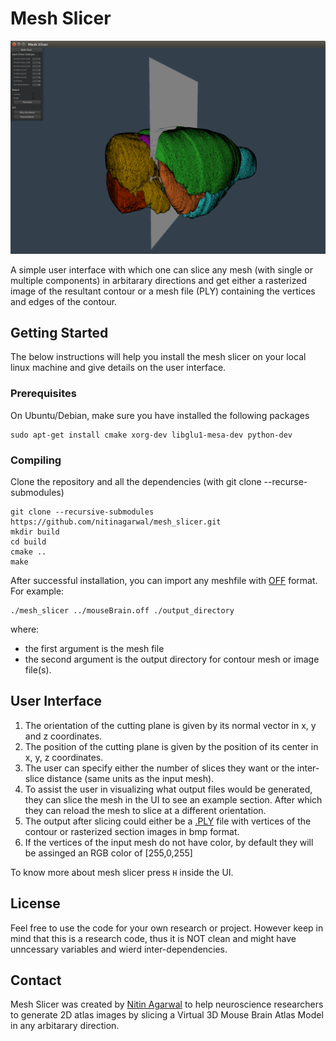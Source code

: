 # Mesh Slicer

![](./misc/interface.png)

A simple user interface with which one can slice any mesh (with single or multiple components) in arbitarary directions and get either a rasterized image of the resultant contour or a mesh file (PLY) containing the vertices and edges of the contour.  

## Getting Started

The below instructions will help you install the mesh slicer on your local linux machine and give details on the user interface.

### Prerequisites

On Ubuntu/Debian, make sure you have installed the following packages

```
sudo apt-get install cmake xorg-dev libglu1-mesa-dev python-dev
```

### Compiling

Clone the repository and all the dependencies (with git clone --recurse-submodules)
    
```
git clone --recursive-submodules https://github.com/nitinagarwal/mesh_slicer.git
mkdir build
cd build
cmake ..
make
```

After successful installation, you can import any meshfile with [OFF](http://segeval.cs.princeton.edu/public/off_format.html) format. For example:

```
./mesh_slicer ../mouseBrain.off ./output_directory
```

where:
* the first argument is the mesh file
* the second argument is the output directory for contour mesh or image file(s).

## User Interface

1. The orientation of the cutting plane is given by its normal vector in x, y and z coordinates.
2. The position of the cutting plane is given by the position of its center in x, y, z coordinates.
3. The user can specify either the number of slices they want or the inter-slice distance (same units as the input mesh).
4. To assist the user in visualizing what output files would be generated, they can slice the mesh in the UI to see
an example section. After which they can reload the mesh to slice at a different orientation. 
5. The output after slicing could either be a [.PLY](http://paulbourke.net/dataformats/ply/) file with vertices of the contour or rasterized section images in bmp format.
6. If the vertices of the input mesh do not have color, by default they will be assinged an RGB color of [255,0,255]

To know more about mesh slicer press `H` inside the UI.


## License

Feel free to use the code for your own research or project. However keep in mind that this is a research code, thus
it is NOT clean and might have unncessary variables and  wierd inter-dependencies. 


## Contact

Mesh Slicer was created by [Nitin Agarwal](http://www.ics.uci.edu/~agarwal/) to help neuroscience researchers to
generate 2D atlas images by slicing a Virtual 3D Mouse Brain Atlas Model in any arbitarary direction.



